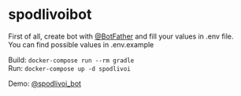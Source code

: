 # spodlivoibot

First of all, create bot with [@BotFather](https://t.me/BotFather) and fill your values in .env file.  
You can find possible values in .env.example  

Build: `docker-compose run --rm gradle`  
Run: `docker-compose up -d spodlivoi`  

Demo: [@spodlivoi_bot](https://t.me/spodlivoi_bot)  
